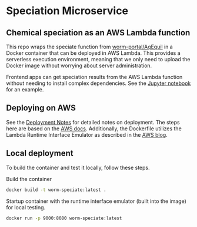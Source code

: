# Speciation Microservice

## Chemical speciation as an AWS Lambda function

This repo wraps the speciate function from [worm-portal/AqEquil](https://github.com/worm-portal/AqEquil) in a Docker container that can be deployed in AWS Lambda.
This provides a serverless execution environment, meaning that we only need to upload the Docker image without worrying about server administration.

Frontend apps can get speciation results from the AWS Lambda function without needing to install complex dependencies.
See the [Jupyter notebook](speciation-example.ipynb) for an example.

## Deploying on AWS

See the [Deployment Notes](deployment-notes.md) for detailed notes on deployment.
The steps here are based on the [AWS docs](https://docs.aws.amazon.com/lambda/latest/dg/python-image.html#python-image-clients).
Additionally, the Dockerfile utilizes the Lambda Runtime Interface Emulator as described in the
[AWS blog](https://aws.amazon.com/blogs/aws/new-for-aws-lambda-container-image-support/).

## Local deployment

To build the container and test it locally, follow these steps.

Build the container

```sh
docker build -t worm-speciate:latest .
```

Startup container with the runtime interface emulator (built into the image) for local testing.

```sh
docker run -p 9000:8080 worm-speciate:latest
```
